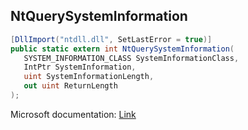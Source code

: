 ## NtQuerySystemInformation

```csharp
[DllImport("ntdll.dll", SetLastError = true)]
public static extern int NtQuerySystemInformation(
   SYSTEM_INFORMATION_CLASS SystemInformationClass,
   IntPtr SystemInformation,
   uint SystemInformationLength,
   out uint ReturnLength
);
```

Microsoft documentation: [Link](https://docs.microsoft.com/en-us/windows/win32/api/winternl/nf-winternl-ntquerysysteminformation)
